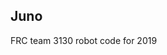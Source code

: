 Juno
-------------------------------------------------------------------

FRC team 3130 robot code for 2019
